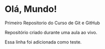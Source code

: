 # Olá, Mundo!
 Primeiro Repositorio do Curso de Git e GitHub

Repositório criado durante uma aula ao vivo.

Essa linha foi adicionada como teste.
